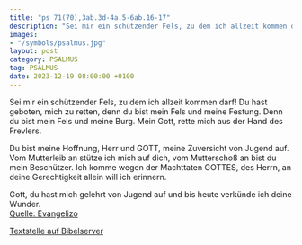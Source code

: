 ```yaml
---
title: "ps 71(70),3ab.3d-4a.5-6ab.16-17"
description: "Sei mir ein schützender Fels, zu dem ich allzeit kommen darf! Du hast geboten, mich zu retten, denn du bist mein Fels und meine Festung. Denn du bist mein Fels und meine Burg. Mein Gott, rette mich aus der Hand des Frevlers.  Du bist meine Hoffnung, Herr und GOTT, meine Zuversich...."
images:
- "/symbols/psalmus.jpg"
layout: post
category: PSALMUS
tag: PSALMUS
date: 2023-12-19 08:00:00 +0100
---
```

Sei mir ein schützender Fels, zu dem ich allzeit kommen darf!
Du hast geboten, mich zu retten, denn du bist mein Fels und meine Festung.
Denn du bist mein Fels und meine Burg.
Mein Gott, rette mich aus der Hand des Frevlers.

Du bist meine Hoffnung, Herr und GOTT, meine Zuversicht von Jugend auf.<!--more-->
Vom Mutterleib an stütze ich mich auf dich,
vom Mutterschoß an bist du mein Beschützer.
Ich komme wegen der Machttaten GOTTES, des Herrn, an deine Gerechtigkeit allein will ich erinnern.

Gott, du hast mich gelehrt von Jugend auf und bis heute verkünde ich deine Wunder.<br>
[Quelle: Evangelizo](https://evangeliumtagfuertag.org/DE/gospel)

[Textstelle auf Bibelserver](https://www.bibleserver.com/EU/ps71(70),3ab.3d-4a.5-6ab.16-17)
